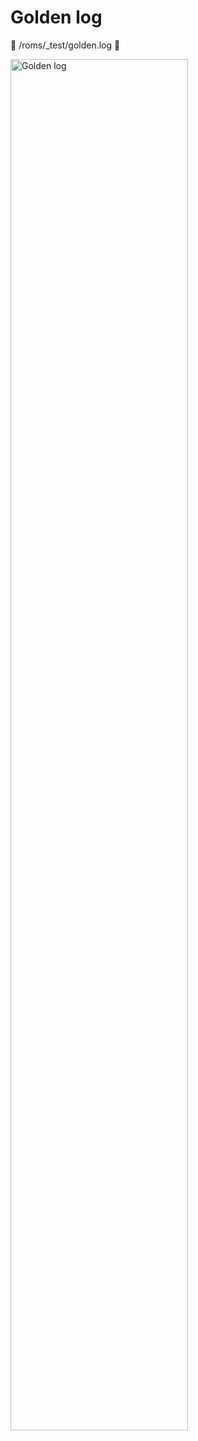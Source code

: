 # Golden log

📄 /roms/_test/golden.log 📄

<div class="embed-image"><img alt="Golden log" src="assets/3rdparty/_golden_log.png" style="width: 75%" /></div>
